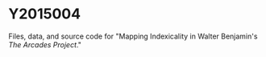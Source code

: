 # Y2015004

Files, data, and source code for "Mapping Indexicality in Walter Benjamin's _The Arcades Project_."
